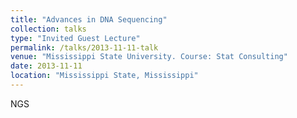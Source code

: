 ```yaml
---
title: "Advances in DNA Sequencing"
collection: talks
type: "Invited Guest Lecture"
permalink: /talks/2013-11-11-talk
venue: "Mississippi State University. Course: Stat Consulting"
date: 2013-11-11
location: "Mississippi State, Mississippi"
---
```


NGS